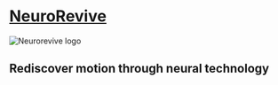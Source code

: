 <h1> <a href="https://www.neurorevive.eu/"> NeuroRevive </a> </h1>

<img src="https://www.neurorevive.eu/wp-content/uploads/2023/05/NeuroRevive-logo-250.png" alt="Neurorevive logo" />

## Rediscover motion through neural technology
